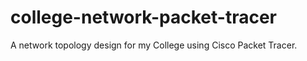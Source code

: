 # college-network-packet-tracer
A network topology design for my College using Cisco Packet Tracer.
